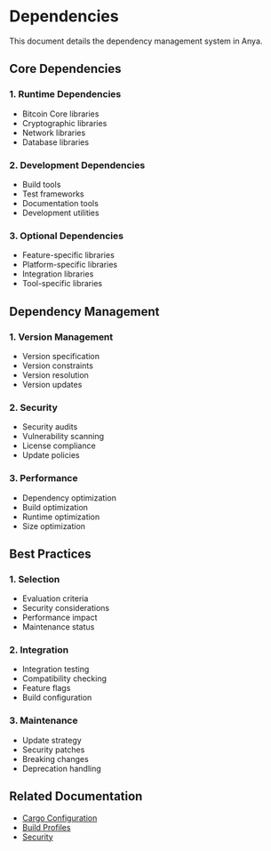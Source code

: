 # Dependencies

This document details the dependency management system in Anya.

## Core Dependencies

### 1. Runtime Dependencies

- Bitcoin Core libraries
- Cryptographic libraries
- Network libraries
- Database libraries

### 2. Development Dependencies

- Build tools
- Test frameworks
- Documentation tools
- Development utilities

### 3. Optional Dependencies

- Feature-specific libraries
- Platform-specific libraries
- Integration libraries
- Tool-specific libraries

## Dependency Management

### 1. Version Management

- Version specification
- Version constraints
- Version resolution
- Version updates

### 2. Security

- Security audits
- Vulnerability scanning
- License compliance
- Update policies

### 3. Performance

- Dependency optimization
- Build optimization
- Runtime optimization
- Size optimization

## Best Practices

### 1. Selection

- Evaluation criteria
- Security considerations
- Performance impact
- Maintenance status

### 2. Integration

- Integration testing
- Compatibility checking
- Feature flags
- Build configuration

### 3. Maintenance

- Update strategy
- Security patches
- Breaking changes
- Deprecation handling

## Related Documentation

- [Cargo Configuration](cargo-config.md)
- [Build Profiles](build-profiles.md)
- [Security](../security/README.md)
